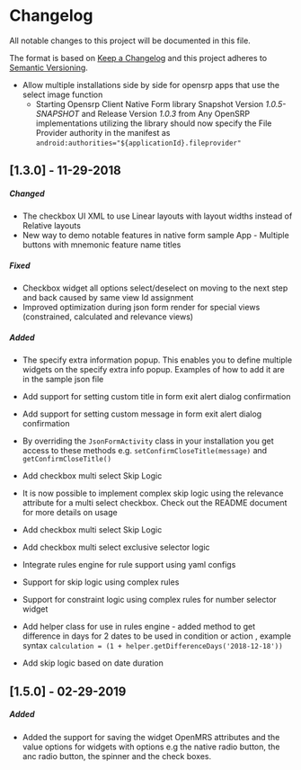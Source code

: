 # Changelog
All notable changes to this project will be documented in this file.

The format is based on [Keep a Changelog](http://keepachangelog.com/en/1.0.0/)
and this project adheres to [Semantic Versioning](http://semver.org/spec/v2.0.0.html).

- Allow multiple installations side by side for opensrp apps that use the select image function
  - Starting Opensrp Client Native Form library Snapshot Version *1.0.5-SNAPSHOT* and Release Version *1.0.3* from Any OpenSRP implementations utilizing the library should now specify the File Provider authority in the manifest as
     `android:authorities="${applicationId}.fileprovider"`
     
     
[1.3.0] - 11-29-2018
--------------------
##### Changed
- The checkbox UI XML to use Linear layouts with layout widths instead of Relative layouts
- New way to demo notable features in native form sample App - Multiple buttons with mnemonic feature name titles

##### Fixed
- Checkbox widget all options select/deselect on moving to the next step and back caused by same view Id assignment
- Improved optimization during json form render for special views (constrained, calculated and relevance views)

##### Added
- The specify extra information popup. This enables you to define multiple widgets on the specify extra info popup. Examples of how to add it are in the sample json file
- Add support for setting custom title in form exit alert dialog confirmation
- Add support for setting custom message in form exit alert dialog confirmation
 - By overriding the `JsonFormActivity` class in your installation you get access to these methods e.g. `setConfirmCloseTitle(message)` and `getConfirmCloseTitle()`
 
- Add checkbox multi select Skip Logic
 - It is now possible to implement complex skip logic using the relevance attribute for a multi select checkbox. Check out the README document for more details on usage

- Add checkbox multi select Skip Logic
- Add checkbox multi select exclusive selector logic 
- Integrate rules engine for rule support using yaml configs
- Support for skip logic using complex rules 
- Support for constraint logic using complex rules for number selector widget
- Add helper class for use in rules engine - added method to get difference in days for 2 dates to be used in condition or action , example syntax `calculation = (1 + helper.getDifferenceDays('2018-12-18'))` 
- Add skip logic based on date duration

[1.5.0] - 02-29-2019
--------------------
##### Added
- Added the support for saving the widget OpenMRS attributes and the value options for widgets with options e.g the native radio button, the anc radio button, the spinner and the check boxes. 